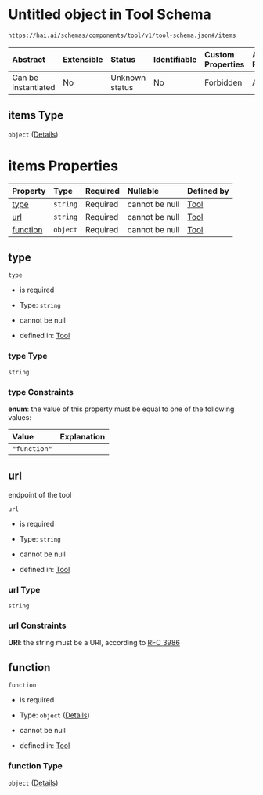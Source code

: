# Untitled object in Tool Schema

```txt
https://hai.ai/schemas/components/tool/v1/tool-schema.json#/items
```



| Abstract            | Extensible | Status         | Identifiable | Custom Properties | Additional Properties | Access Restrictions | Defined In                                                                                     |
| :------------------ | :--------- | :------------- | :----------- | :---------------- | :-------------------- | :------------------ | :--------------------------------------------------------------------------------------------- |
| Can be instantiated | No         | Unknown status | No           | Forbidden         | Allowed               | none                | [tool.schema.json\*](../../schemas/components/tool/v1/tool.schema.json "open original schema") |

## items Type

`object` ([Details](tool-items.md))

# items Properties

| Property              | Type     | Required | Nullable       | Defined by                                                                                                                        |
| :-------------------- | :------- | :------- | :------------- | :-------------------------------------------------------------------------------------------------------------------------------- |
| [type](#type)         | `string` | Required | cannot be null | [Tool](tool-items-properties-type.md "https://hai.ai/schemas/components/tool/v1/tool-schema.json#/items/properties/type")         |
| [url](#url)           | `string` | Required | cannot be null | [Tool](tool-items-properties-url.md "https://hai.ai/schemas/components/tool/v1/tool-schema.json#/items/properties/url")           |
| [function](#function) | `object` | Required | cannot be null | [Tool](tool-items-properties-function.md "https://hai.ai/schemas/components/tool/v1/tool-schema.json#/items/properties/function") |

## type



`type`

*   is required

*   Type: `string`

*   cannot be null

*   defined in: [Tool](tool-items-properties-type.md "https://hai.ai/schemas/components/tool/v1/tool-schema.json#/items/properties/type")

### type Type

`string`

### type Constraints

**enum**: the value of this property must be equal to one of the following values:

| Value        | Explanation |
| :----------- | :---------- |
| `"function"` |             |

## url

endpoint of the tool

`url`

*   is required

*   Type: `string`

*   cannot be null

*   defined in: [Tool](tool-items-properties-url.md "https://hai.ai/schemas/components/tool/v1/tool-schema.json#/items/properties/url")

### url Type

`string`

### url Constraints

**URI**: the string must be a URI, according to [RFC 3986](https://tools.ietf.org/html/rfc3986 "check the specification")

## function



`function`

*   is required

*   Type: `object` ([Details](tool-items-properties-function.md))

*   cannot be null

*   defined in: [Tool](tool-items-properties-function.md "https://hai.ai/schemas/components/tool/v1/tool-schema.json#/items/properties/function")

### function Type

`object` ([Details](tool-items-properties-function.md))
